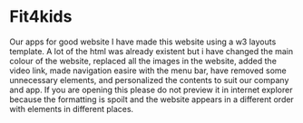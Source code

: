 # Fit4kids
Our apps for good website
I have made this website using a w3 layouts template. A lot of the html was already existent but i have changed the main colour of the website, replaced all the images in the website, added the video link, made navigation easire with the menu bar, have removed some unnecessary elements, and personalized the contents to suit our company and app. If you are opening this please do not preview it in internet explorer because the formatting is spoilt and the website appears in a different order with elements in different places.
